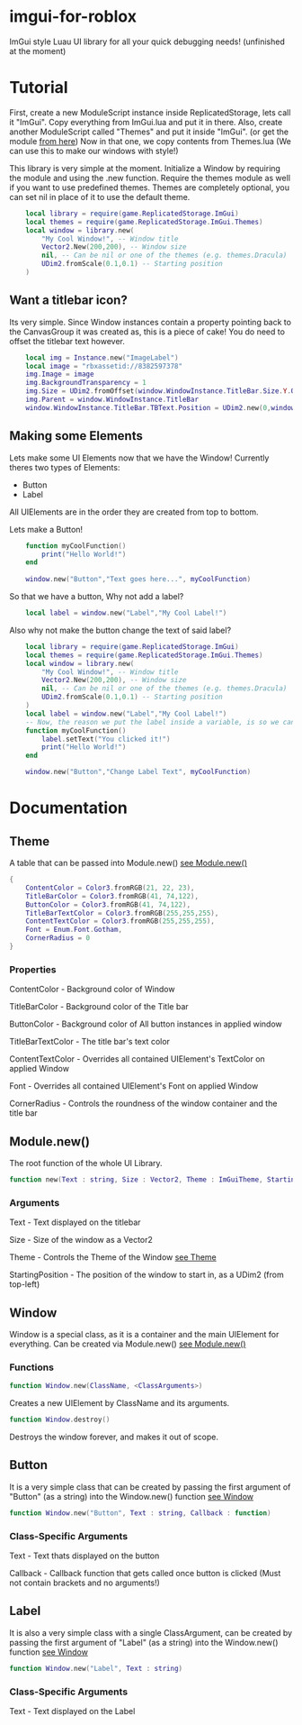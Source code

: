 
# imgui-for-roblox
ImGui style Luau UI library for all your quick debugging needs! (unfinished at the moment)


# Tutorial
First, create a new ModuleScript instance inside ReplicatedStorage, lets call it "ImGui".
Copy everything from ImGui.lua and put it in there.
Also, create another ModuleScript called "Themes" and put it inside "ImGui".
(or get the module [from here](https://www.roblox.com/library/13475147376/ImGui-Simple-UI-Library))
Now in that one, we copy contents from Themes.lua (We can use this to make our windows with style!)

This library is very simple at the moment.
Initialize a Window by requiring the module and using the .new function.
Require the themes module as well if you want to use predefined themes.
Themes are completely optional, you can set nil in place of it to use the default theme.
```lua
	local library = require(game.ReplicatedStorage.ImGui)
	local themes = require(game.ReplicatedStorage.ImGui.Themes)
	local window = library.new(
		"My Cool Window!", -- Window title
		Vector2.New(200,200), -- Window size
		nil, -- Can be nil or one of the themes (e.g. themes.Dracula)
		UDim2.fromScale(0.1,0.1) -- Starting position
	)
```

## Want a titlebar icon?
Its very simple.
Since Window instances contain a property pointing back to the CanvasGroup it was created as, this is a piece of cake!
You do need to offset the titlebar text however.
```lua
	local img = Instance.new("ImageLabel")
	local image = "rbxassetid://8382597378"
	img.Image = image
	img.BackgroundTransparency = 1
	img.Size = UDim2.fromOffset(window.WindowInstance.TitleBar.Size.Y.Offset,window.WindowInstance.TitleBar.Size.Y.Offset)
	img.Parent = window.WindowInstance.TitleBar
	window.WindowInstance.TitleBar.TBText.Position = UDim2.new(0,window.WindowInstance.TitleBar.Size.Y.Offset + 8,0,0)
```

## Making some Elements

Lets make some UI Elements now that we have the Window!
Currently theres two types of Elements:

 - Button 	
 - Label

All UIElements are in the order they are created from top to bottom.

Lets make a Button!

```lua
    function myCoolFunction()
	    print("Hello World!")
    end
    
    window.new("Button","Text goes here...", myCoolFunction)
```

So that we have a button, Why not add a label?

```lua
    local label = window.new("Label","My Cool Label!")
```

Also why not make the button change the text of said label?
```lua
	local library = require(game.ReplicatedStorage.ImGui)
	local themes = require(game.ReplicatedStorage.ImGui.Themes)
	local window = library.new(
		"My Cool Window!", -- Window title
		Vector2.New(200,200), -- Window size
		nil, -- Can be nil or one of the themes (e.g. themes.Dracula)
		UDim2.fromScale(0.1,0.1) -- Starting position
	)
	local label = window.new("Label","My Cool Label!")
	-- Now, the reason we put the label inside a variable, is so we can access its .setText() function.
	function myCoolFunction()
		label.setText("You clicked it!")
		print("Hello World!")
	end

	window.new("Button","Change Label Text", myCoolFunction)
```

# Documentation

## Theme
A table that can be passed into Module.new() [see Module.new()](#modulenew)
```lua
{
	ContentColor = Color3.fromRGB(21, 22, 23),
	TitleBarColor = Color3.fromRGB(41, 74,122),
	ButtonColor = Color3.fromRGB(41, 74,122),
	TitleBarTextColor = Color3.fromRGB(255,255,255),
	ContentTextColor = Color3.fromRGB(255,255,255),
	Font = Enum.Font.Gotham,
	CornerRadius = 0
}
```
### Properties
ContentColor - Background color of Window

TitleBarColor - Background color of the Title bar

ButtonColor - Background color of All button instances in applied window

TitleBarTextColor - The title bar's text color

ContentTextColor - Overrides all contained UIElement's TextColor on applied Window

Font - Overrides all contained UIElement's Font on applied Window

CornerRadius - Controls the roundness of the window container and the title bar

## Module.new()
The root function of the whole UI Library.
```lua
function new(Text : string, Size : Vector2, Theme : ImGuiTheme, StartingPosition : UDim2)
```
### Arguments
Text - Text displayed on the titlebar

Size - Size of the window as a Vector2

Theme - Controls the Theme of the Window [see Theme](#theme)

StartingPosition - The position of the window to start in, as a UDim2 (from top-left)

## Window
Window is a special class, as it is a container and the main UIElement for everything.
Can be created via Module.new() [see Module.new()](#modulenew)
### Functions
```lua
function Window.new(ClassName, <ClassArguments>)
```
Creates a new UIElement by ClassName and its arguments.

```lua
function Window.destroy()
```
Destroys the window forever, and makes it out of scope.

## Button
It is a very simple class that can be created by passing the first argument of "Button" (as a string) into the Window.new() function [see Window](#window)
```lua
function Window.new("Button", Text : string, Callback : function)
```
### Class-Specific Arguments
Text - Text thats displayed on the button

Callback - Callback function that gets called once button is clicked (Must not contain brackets and no arguments!)

## Label
It is also a very simple class with a single ClassArgument, can be created by passing the first argument of "Label" (as a string) into the Window.new() function [see Window](#window)
```lua
function Window.new("Label", Text : string)
```
### Class-Specific Arguments
Text - Text displayed on the Label
